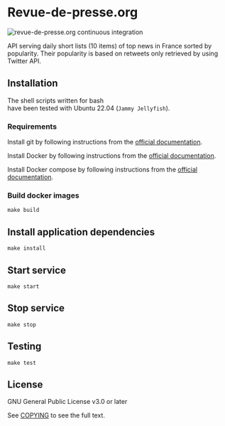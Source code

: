 
# Revue-de-presse.org

![revue-de-presse.org continuous integration](https://github.com/thierrymarianne/api.revue-de-presse.org/actions/workflows/continuous-integration.yml/badge.svg)

API serving daily short lists (10 items) of top news in France sorted by popularity.
Their popularity is based on retweets only retrieved by using Twitter API.

## Installation

The shell scripts written for bash   
have been tested with Ubuntu 22.04 (`Jammy Jellyfish`).

### Requirements

Install git by following instructions from the [official documentation](https://git-scm.org/).

Install Docker by following instructions from the [official documentation](https://docs.docker.com/install/linux/docker-ce/ubuntu/).

Install Docker compose by following instructions from the [official documentation](https://docs.docker.com/compose/install/).

### Build docker images

```
make build
```

## Install application dependencies

```
make install
```

## Start service

```
make start
```

## Stop service

```
make stop
```

## Testing

```
make test
```

## License

GNU General Public License v3.0 or later

See [COPYING](./COPYING) to see the full text.

